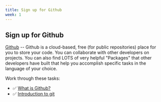 ```yaml
---
title: Sign up for Github
week: 1
---
```


## Sign up for Github

[Github](https://github.com/) -- Github is a cloud-based, free (for public repositories) place for you to store your code. You can collaborate with other developers on projects. You can also find LOTS of very helpful "Packages" that other developers have built that help you accomplish specific tasks in the language of your choice.

Work through these tasks:
* :white_check_mark: [What is Github?](https://guides.github.com/activities/hello-world/)
* :white_check_mark: [Introduction to git](https://www.codecademy.com/learn/learn-git)

